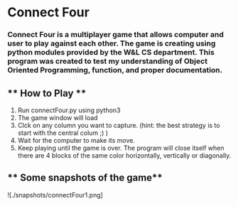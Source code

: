 # **Connect Four**

###  Connect Four is a multiplayer game that allows computer and user to play against each other. The game is creating using python modules provided by the W&L CS department. This program was created to test my understanding of Object Oriented Programming, function, and proper documentation.

## ** How to Play **
1. Run connectFour.py using python3 
2. The game window will load
3. Clck on any column you want to capture. (hint: the best strategy is to start with the central colum ;) )
4. Wait for the computer to make its move. 
5. Keep playing until the game is over. The program will close itself when there are 4 blocks of the same color horizontally, vertically or diagonally.  

## ** Some snapshots of the game**
![./snapshots/connectFour1.png]
